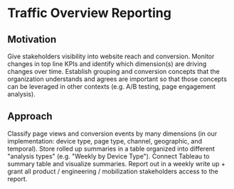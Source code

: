 # Traffic Overview Reporting

## Motivation

Give stakeholders visibility into website reach and conversion. Monitor changes in top line KPIs and identify which dimension(s) are driving changes over time. Establish grouping and conversion concepts that the organization understands and agrees are important so that those concepts can be leveraged in other contexts (e.g. A/B testing, page engagement analysis).

## Approach

Classify page views and conversion events by many dimensions (in our implementation: device type, page type, channel, geographic, and temporal). Store rolled up summaries in a table organized into different "analysis types" (e.g. "Weekly by Device Type").  Connect Tableau to summary table and visualize summaries.  Report out in a weekly write up + grant all product / engineering / mobilization stakeholders access to the report.